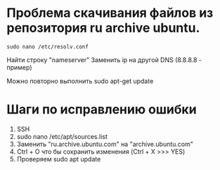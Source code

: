 # Проблема скачивания файлов из репозитория ru archive ubuntu.
	sudo nano /etc/resolv.conf

Найти строку "nameserver"
Заменить ip на другой DNS (8.8.8.8 - пример)

Можно повторно выполнить sudo apt-get update


# Шаги по исправлению ошибки
1. SSH
2. sudo nano /etc/apt/sources.list
3. Заменить "ru.archive.ubuntu.com" на "archive.ubuntu.com"
4. Ctrl + O что бы сохранить изменения (Ctrl + X >>> YES)
5. Проверяем sudo apt update